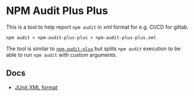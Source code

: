 # NPM Audit Plus Plus

This is a tool to help report `npm audit` in xml format for e.g. CI/CD for gitlab.

```
npm audit > npm-audit-plus-plus > npm-audit-plus-plus.xml
```

The tool is similar to [`npm-audit-plus`](https://github.com/freedomofpress/npm-audit-plus) but splits `npm audit` execution to be able to run `npm audit` with custom arguments.

## Docs

- [JUnit XML format](https://www.ibm.com/docs/en/developer-for-zos/14.1?topic=formats-junit-xml-format)